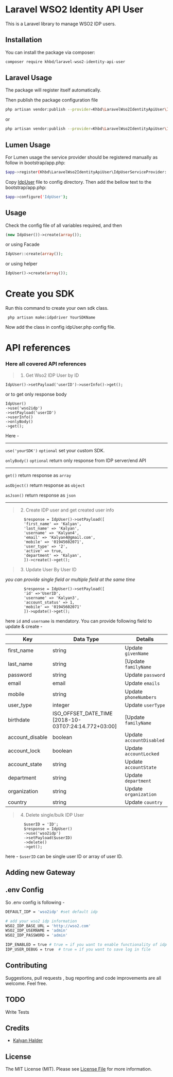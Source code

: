 #  Laravel WSO2 Identity API User

This is a Laravel library to manage WSO2 IDP users.

## Installation

You can install the package via composer:

``` bash
composer require khbd/laravel-wso2-identity-api-user
```
## Laravel Usage
The package will register itself automatically.

Then publish the package configuration file

```bash
php artisan vendor:publish --provider=Khbd\LaravelWso2IdentityApiUser\IdpServiceProvider
```
or
```bash
php artisan vendor:publish --provider=Khbd\LaravelWso2IdentityApiUser\IdpServiceProvider  --tag="idpuser"
```
## Lumen Usage
For Lumen usage the service provider should be registered manually as follow in bootstrap/app.php:

```bash
$app->register(Khbd\LaravelWso2IdentityApiUser\IdpUserServiceProvider::class);

```
Copy <a href="https://github.com/tasmidur/laravel-wso2-identity-api-user/blob/main/src/Config/IdpUser.php">IdpUser</a> file to config directory. Then add the bellow text to the bootstrap/app.php:

```bash
$app->configure('IdpUser');
```
## Usage

Check the config file of all variables required, and then

```php
(new IdpUser())->create(array());
```
or using Facade

```php
IdpUser::create(array());
```

or using helper

```php
IdpUser()->create(array());
```

# Create you SDK
Run this command to create your own sdk class.
```
 php artisan make:idpdriver YourSDKName
```
Now add the class in config idpUser.php config file.

# API references
### Here all covered API references 

>1. Get Wso2 IDP User by ID

```
IdpUser()->setPayload('userID')->userInfo()->get();
```
or to get only response body

```
IdpUser()
->use('wso2idp')
->setPayload('userID')
->userInfo()
->onlyBody()
->get();
```
Here - 

-----

```use('yourSDK')``` `optional` set your custom SDK.

```onlyBody()``` `optional` return only response from IDP server/end API

----


```get()``` return response as `array`

```asObject()``` return response as `object`

```asJson()``` return response as `json`

----

>2. Create IDP user and get created user info

```
        $response = IdpUser()->setPayload([
        'first_name' => 'Kalyan',
        'last_name' => 'Kalyan',
        'username' => 'Kalyan4',
        'email' => 'Kalyan4@gmail.com',
        'mobile' => '01945602071',
        'user_type' => '2',
        'active' => true,
        'department' => 'Kalyan',
        ])->create()->get();
```

>3. Update User By User ID

_you can provide single field or multiple field at the same time_

```
        $response = IdpUser()->setPayload([
        'id' =>'UserID',
        'username' => 'Kalyan3',
        'account_status' => 1,
        'mobile' => '01945602071'
        ])->update()->get();
```
here `id` and `username` is mendatory. You can provide following field to update & create - 

| Key             | Data Type               |Details                 |
|-----------------|-------------------------|------------------------|
| first_name      | string                  |Update `givenName`      |
| last_name       | string                  |[Update `familyName`    |
| password        | string                  |Update `password`       |
| email           | email                   |Update  `emails`        |
| mobile          | string                  |Update `phoneNumbers`   |
| user_type       | integer                 |Update `userType`       |
| birthdate       | ISO_OFFSET_DATE_TIME [2018-10-03T07:24:14.772+03:00] |[Update `familyName`    |
| account_disable | boolean                 |Update `accountDisabled` |
| account_lock    | boolean                 |Update `accountLocked` |
| account_state   | string                  |Update `accountState`   |
| department      | string                  |Update `department`     |
| organization    | string                  |Update `organization`   |
| country         | string                  |Update `country`        |


>4. Delete single/bulk IDP User

```
        $userID = 'ID';
        $response = IdpUser()
        ->use('wso2idp')
        ->setPayload($userID)
        ->delete()
        ->get();

```
here - `$userID` can be single user ID or array of user ID. 




## Adding new Gateway

## .env Config

So .env config is following -
```bash
DEFAULT_IDP = 'wso2idp' #set default idp 

# add your wso2 idp information
WSO2_IDP_BASE_URL = 'http://wso2.com'
WSO2_IDP_USERNAME = 'admin'
WSO2_IDP_PASSWORD = 'admin'

IDP_ENABLED = true # true = if you want to enable functionality of idp
IDP_USER_DEBUG = true  # true = if you want to save log in file
```

## Contributing

Suggestions, pull requests , bug reporting and code improvements are all welcome. Feel free.

## TODO

Write Tests

## Credits

- [Kalyan Halder](https://github.com/kalyan312)

## License

The MIT License (MIT). Please see [License File](LICENSE) for more information.
